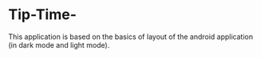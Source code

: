 # Tip-Time-
This application is based on the  basics of layout of the android application (in dark mode and light mode).
